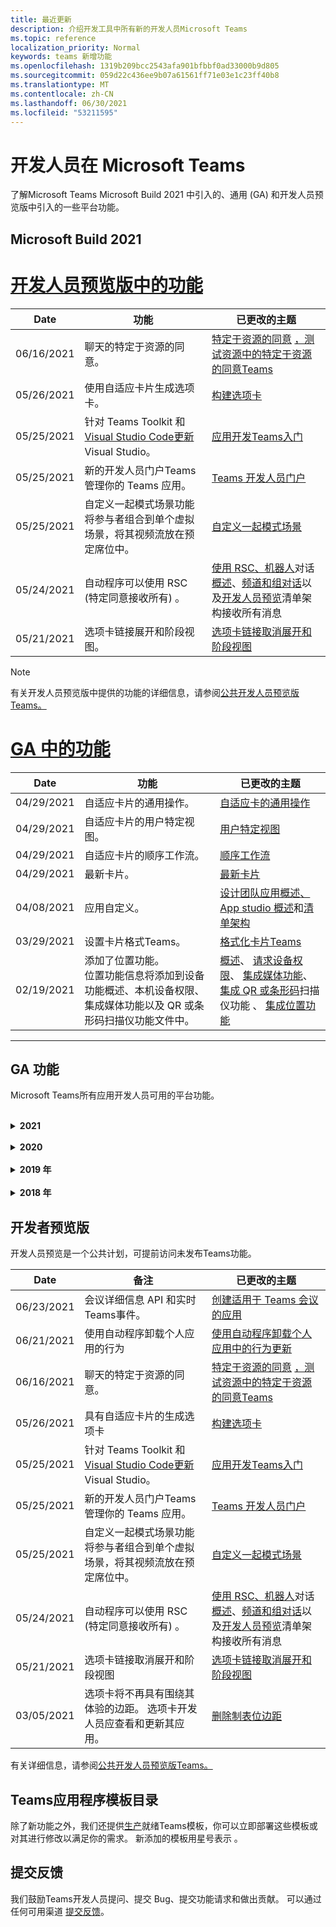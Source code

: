 ```yaml
---
title: 最近更新
description: 介绍开发工具中所有新的开发人员Microsoft Teams
ms.topic: reference
localization_priority: Normal
keywords: teams 新增功能
ms.openlocfilehash: 1319b209bcc2543afa901bfbbf0ad33000b9d805
ms.sourcegitcommit: 059d22c436ee9b07a61561ff71e03e1c23ff40b8
ms.translationtype: MT
ms.contentlocale: zh-CN
ms.lasthandoff: 06/30/2021
ms.locfileid: "53211595"
---
```

# <a name="whats-new-for-developers-in-microsoft-teams"></a>开发人员在 Microsoft Teams

了解Microsoft Teams Microsoft Build 2021 中引入的、通用 (GA) 和开发人员预览版中引入的一些平台功能。

## <a name="microsoft-build-2021"></a>Microsoft Build 2021

# <a name="features-in-developer-preview"></a>[开发人员预览版中的功能](#tab/devpreview)

| **Date** | **功能** | **已更改的主题** |
| -------- | --------- | ------------------ |
|06/16/2021| 聊天的特定于资源的同意。 |[特定于资源的同意](graph-api/rsc/resource-specific-consent.md) [，测试资源中的特定于资源的同意Teams](graph-api/rsc/test-resource-specific-consent.md)|
|05/26/2021| 使用自适应卡片生成选项卡。 |[构建选项卡](tabs/how-to/build-adaptive-card-tabs.md)|
|05/25/2021| 针对 Teams Toolkit 和[Visual Studio Code](https://marketplace.visualstudio.com/items?itemName=TeamsDevApp.ms-teams-vscode-extension)[更新](https://marketplace.visualstudio.com/items?itemName=msft-vsteamstoolkit.vsteamstoolkit&ssr=false#overview)Visual Studio。 | [应用开发Teams入门](~/get-started/prerequisites.md) |
|05/25/2021| 新的开发人员门户Teams管理你的 Teams 应用。 | [Teams 开发人员门户](concepts/build-and-test/teams-developer-portal.md) |
|05/25/2021| 自定义一起模式场景功能将参与者组合到单个虚拟场景，将其视频流放在预定席位中。 | [自定义一起模式场景](~/apps-in-teams-meetings/teams-together-mode.md) |
|05/24/2021| 自动程序可以使用 RSC (特定同意接收所有) 。|[使用 RSC、机器人](~/bots/how-to/conversations/channel-messages-with-rsc.md)对话[概述](~/bots/how-to/conversations/conversation-basics.md)、[频道和组对话](~/bots/how-to/conversations/channel-and-group-conversations.md)以及[开发人员预览](~/resources/schema/manifest-schema-dev-preview.md)清单架构接收所有消息 |
|05/21/2021| 选项卡链接展开和阶段视图。 |[选项卡链接取消展开和阶段视图](tabs/tabs-link-unfurling.md) |

> [!NOTE]
> 有关开发人员预览版中提供的功能的详细信息，请参阅[公共开发人员预览版Teams。](~/resources/dev-preview/developer-preview-intro.md)

# <a name="features-in-ga"></a>[GA 中的功能](#tab/GA)

| **Date** | **功能** | **已更改的主题** |
| -------- | --------- | ------------------ |
|04/29/2021 | 自适应卡片的通用操作。 | [自适应卡的通用操作](task-modules-and-cards/cards/universal-actions-for-adaptive-cards/overview.md) |
|04/29/2021 | 自适应卡片的用户特定视图。 | [用户特定视图](task-modules-and-cards/cards/universal-actions-for-adaptive-cards/User-Specific-Views.md) |
|04/29/2021 | 自适应卡片的顺序工作流。 | [顺序工作流](task-modules-and-cards/cards/universal-actions-for-adaptive-cards/Sequential-Workflows.md) |
|04/29/2021 | 最新卡片。 | [最新卡片](task-modules-and-cards/cards/universal-actions-for-adaptive-cards/Up-To-Date-Views.md) |
|04/08/2021| 应用自定义。|[设计团队应用概述](concepts/design/enable-app-customization.md)[、App studio 概述](concepts/build-and-test/app-studio-overview.md#connectors)和[清单架构](resources/schema/manifest-schema-dev-preview.md) |
|03/29/2021 | 设置卡片格式Teams。 | [格式化卡片Teams](task-modules-and-cards/cards/cards-format.md) |
|02/19/2021|添加了位置功能。 <br/> 位置功能信息将添加到设备功能概述、本机设备权限、集成媒体功能以及 QR 或条形码扫描仪功能文件中。|[概述](concepts/device-capabilities/device-capabilities-overview.md)、 [请求设备权限](concepts/device-capabilities/native-device-permissions.md)、 [集成媒体功能](concepts/device-capabilities/mobile-camera-image-permissions.md)、 [集成 QR 或条形码](concepts/device-capabilities/qr-barcode-scanner-capability.md)扫描仪功能 、 [集成位置功能](concepts/device-capabilities/location-capability.md) |

---

## <a name="ga-features"></a>GA 功能

Microsoft Teams所有应用开发人员可用的平台功能。

<br>

<details>

<summary><b>2021</b></summary>

| **Date** | **备注** | **已更改的主题** |
| -------- | --------- | ------------------ |
|06/28/2021|集成人员选取器功能。|[集成人员选取器功能](concepts/device-capabilities/people-picker-capability.md)|  
|06/25/2021| 引入了发送主动邮件的分步指南。 | [发送主动邮件的分步指南](sbs-send-proactive.yml) |
|06/09/2021| 自适应卡片中具有 属性的图像的阶段 `allowExpand` 视图。 | [自适应卡片中的图像阶段视图](~/task-modules-and-cards/cards/cards-format.md) |
|05/31/2021| 对话选项卡。 | [开始并继续选项卡中有关内容的对话](~/tabs/how-to/conversational-tabs.md) |
|05/24/2021| 使用Teams等更新了应用设计指南。|[设计Teams应用](~/concepts/design/design-teams-app-overview.md)
|05/13/2021| 添加了有关 mConnect 和 Skooler 的信息。|[可学习管理系统](resources/moodle-overview.md)
|05/10/2021| 清单 v1.10 已发布。|[清单架构](resources/schema/manifest-schema.md) |
|05/10/2021| 新的应用自定义功能。| [允许组织自定义应用](concepts/design/enable-app-customization.md) |
|05/07/2021| 聊天中的音频和视频呼叫的深层链接。 |[深度链接](concepts/build-and-test/deep-links.md#deep-linking-to-an-audio-or-audio-video-call) |
|04/30/2021|有关如何将应用发布到应用商店Teams指南。|[将应用发布到 Teams 应用商店](concepts/deploy-and-publish/appsource/publish.md) [，Teams应用商店验证指南](concepts/deploy-and-publish/appsource/prepare/teams-store-validation-guidelines.md) |
|04/29/2021 | 自适应卡片的通用操作。 | [自适应卡的通用操作](task-modules-and-cards/cards/universal-actions-for-adaptive-cards/overview.md) |
|04/29/2021 | 用户特定视图。 | [用户特定视图](task-modules-and-cards/cards/universal-actions-for-adaptive-cards/User-Specific-Views.md) |
|04/29/2021 | 顺序工作流。 | [顺序工作流](task-modules-and-cards/cards/universal-actions-for-adaptive-cards/Sequential-Workflows.md) |
|04/29/2021 | 最新卡片。 | [最新卡片](task-modules-and-cards/cards/universal-actions-for-adaptive-cards/Up-To-Date-Views.md) |
|04/08/2021| 应用自定义功能。|[设计团队应用概述](concepts/design/enable-app-customization.md)[、App studio 概述](concepts/build-and-test/app-studio-overview.md#connectors)和[清单架构](resources/schema/manifest-schema-dev-preview.md) |
|03/18/2021|注意：更新到 Bot Framework SDK 版本 4.10 或以上版本，因为我们已开始弃用 `TeamsInfo.getMembers` `TeamsInfo.GetMembersAsync` 和 的过程。 | [团队/聊天成员的机器人 API 更改](resources/team-chat-member-api-changes.md) |
|03/05/2021|注意：选项卡将不再具有围绕其体验的边距。 选项卡开发人员应查看和更新其应用。 | [删除制表位边距](resources/removing-tab-margins.md) |
|03/05/2021|默认安装范围和组功能。| [默认安装范围和组功能](concepts/deploy-and-publish/add-default-install-scope.md) |
|03/05/2021|对个人应用选项卡重新排序。|[对个人应用中的聊天选项卡重新排序](tabs/how-to/create-personal-tab.md#reorder-static-personal-tabs)|
|03/04/2021|自适应卡片中的信息屏蔽。| [自适应卡片中的信息屏蔽](task-modules-and-cards/cards/cards-format.md#information-masking-in-adaptive-cards) |
|02/19/2021|添加了位置功能。 <br/> 位置功能信息将添加到设备功能概述、本机设备权限、集成媒体功能以及 QR 或条形码扫描仪功能文件中。|[概述](concepts/device-capabilities/device-capabilities-overview.md)、 [请求设备权限](concepts/device-capabilities/native-device-permissions.md)、 [集成媒体功能](concepts/device-capabilities/mobile-camera-image-permissions.md)、 [集成 QR 或条形码](concepts/device-capabilities/qr-barcode-scanner-capability.md)扫描仪功能 、 [集成位置功能](concepts/device-capabilities/location-capability.md) |
|02/18/2021|添加了 QR 或条形码扫描仪功能。 <br/> QR 或条形码扫描仪功能信息已添加到设备功能概述、本机设备权限和集成媒体功能文件中。|[概述](concepts/device-capabilities/device-capabilities-overview.md)、 [请求设备权限](concepts/device-capabilities/native-device-permissions.md)、 [集成媒体功能](concepts/device-capabilities/mobile-camera-image-permissions.md)、 [集成 QR 或条形码扫描仪功能](concepts/device-capabilities/qr-barcode-scanner-capability.md) |
|02/09/2021|添加了设备功能概述。 <br/> 麦克风功能信息将添加到本机设备权限中，并集成媒体功能文件。|[概述](concepts/device-capabilities/device-capabilities-overview.md)、 [请求设备权限](concepts/device-capabilities/native-device-permissions.md) [、集成媒体功能](concepts/device-capabilities/mobile-camera-image-permissions.md)|

<br>

</details>

<br>

<details>
  
<summary><b>2020</b></summary>

| **Date** | **备注** | **已更改的主题** |
| -------- | --------- | ------------------ |
|11/30/2020|标识平台与选项卡Teams Toolkit和Visual Studio Code集成。|[使用选项卡的身份验证Teams Toolkit Visual Studio Code单一登录身份验证](toolkit/visual-studio-code-tab-sso.md)|
|11/16/2020|Teams更新到版本 1.8 的应用清单。|[参考：Microsoft Teams](resources/schema/manifest-schema.md)|
|11/10/2020|Teams自动程序设计指南。|[机器人设计指南](bots/design/bots.md)|
|09/30/2020|现在支持在移动设备上向机器人发送和接收文件。|[通过自动程序发送和接收文件](resources/bot-v3/bots-files.md)|
|09/22/2020|有关开发入门的新Teams信息。|[生成首个Teams应用概述](build-your-first-app/build-first-app-overview.md)|
|09/18/2020|支持会议Teams应用 (发布预览) 。|[创建用于会议Teams](apps-in-teams-meetings/create-apps-for-teams-meetings.md)[应用和应用Teams会议](apps-in-teams-meetings/teams-apps-in-meetings.md)|
|08/19/2020|使用 Microsoft Teams 导入Graph。|[使用 Microsoft Graph 将第三方平台消息导入 Teams](graph-api/import-messages/import-external-messages-to-teams.md)
|08/12/2020 |已移动到 GA 的传入 Webhook 中的自适应卡片支持。|[使用传入 webhook 发送自适应卡](~/webhooks-and-connectors/how-to/connectors-using.md#send-adaptive-cards-using-an-incoming-webhook) |
|08/10/2020|使用 Teams 开始构建Visual Studio Toolkit。|[使用 Microsoft Teams Toolkit 和 Visual Studio Code](toolkit/visual-studio-overview.md) |
|08/06/2020|支持选项卡 SSO 身份验证。|["开发 SSO Microsoft Teams"选项卡](tabs/how-to/authentication/auth-aad-sso.md#develop-an-sso-microsoft-teams-tab) |
|07/27/2020 | Graph公共预览版中 (自动程序) 。|[在 Microsoft Teams 中启用主动自动程序安装和主动Graph](graph-api/proactive-bots-and-messages/graph-proactive-bots-and-messages.md)|
|07/22/2020 |移动设备功能更新。|[请求用户选项卡的设备Microsoft Teams权限](concepts/device-capabilities/native-device-permissions.md) |
|07/20/2020|TeamsAppSource 提交的应用验证工具。|[Teams应用验证工具](concepts/deploy-and-publish/appsource/prepare/submission-checklist.md)
|07/15/2020|为虚拟助理创建Teams。|[虚拟助理Microsoft Teams](samples/virtual-assistant.md)|
|07/14/2020|显示本机加载指示器文档。|[显示本机加载指示器](tabs/how-to/create-tab-pages/content-page.md#show-a-native-loading-indicator)
|07/01/2020|使用 Teams 开始构建Visual Studio Code Toolkit。|[使用 Microsoft Teams Toolkit 和 Visual Studio Code](toolkit/visual-studio-code-overview.md) |
|07/01/2020|适用于 Web 和桌面客户端的选项卡 GA Teams单一登录。|[单Sign-On (SSO) ](tabs/how-to/authentication/auth-aad-sso.md)|
|06/05/2020| 清单架构已更新到版本 1.7。| [参考：Microsoft Teams](resources/schema/manifest-schema.md)|
|05/18/2020|将Power Virtual Agents与Teams。|[将Power Virtual Agents聊天机器人与Microsoft Teams](bots/how-to/add-power-virtual-agents-bot-to-teams.md)|
|04/01/2020|将 WFM 系统与 Shifts Connector for Teams。|[Microsoft TeamsShifts WFM 连接器](samples/shifts-wfm-connectors.md)
|03/24/2020 | 添加了对检索对话中单个成员的支持，并添加了对检索分页成员的额外支持。 | [为机器人获取 Teams 上下文](~/bots/how-to/get-teams-context.md) |

<br>

</details>

<br>

<details>
  
<summary><b>2019 年</b></summary>

| **Date** | **备注** | **已更改的主题** |
| -------- | --------- | ------------------ |
| 12/26/2019 | 发送到自动程序的有效负载中的参数不再加密，从而允许您使用此值构造到这些消息 `replyToId` 的深层链接。 邮件有效负载包括参数 中的加密值 `legacy.replyToId` 。  |
| 11/05/2019 | 使用 JavaScript SDK Teams单一登录。 | [单一登录](tabs/how-to/authentication/auth-aad-sso.md) |
| 10/31/2019 | 更新了对话机器人和消息传递扩展文档以反映 4.6 Bot Framework SDK。 "资源"部分提供了 v3 SDK 文档。 | 所有机器人和消息传递扩展文档。 |
| 10/31/2019 | 新的文档结构和主要文章重构。 请通过创建问题报告所有死链接或 404 GitHub问题。 | 全部都一样！ |
| 09/13/2019 | 从基于操作的消息扩展安装请求自动程序。 | [使用消息传递扩展启动操作](resources/messaging-extension-v3/create-extensions.md#request-to-install-your-conversational-bot)
| 08/28/2019 | 支持选项卡和连接器中的私人频道。 | [获取选项卡的上下文](tabs/how-to/access-teams-context.md#retrieve-context-in-private-channels) |
| 06/20/2019 | 从外部网站将外部网站共享到外部Teams通道。 | [共享到Teams](~/share-to-teams.md) |
| 05/25/2019 | 使用来自任务模块的自动程序消息进行响应。 | [使用来自任务模块的自动程序消息进行响应](resources/messaging-extension-v3/create-extensions.md#respond-with-an-adaptive-card-message-sent-from-a-bot) |
| 05/25/2019 | 群聊中的聊天机器人。 | [在群聊或频道中与机器人交互](~/concepts/bots/bot-conversations/bots-conv-channel.md) |
| 05/20/2019 | 应用清单本地化。 | [应用本地化](~/publishing/apps-localization.md) |
| 05/20/2019 | 邮件操作。 | [邮件操作](resources/messaging-extension-v3/create-extensions.md#action-type-message-extensions) |
| 05/20/2019 | 链接取消 (自定义 URL 预览) 。 | [链接展开](messaging-extensions/how-to/link-unfurling.md)|
| 05/06/2019 | 适用于应用商店应用的应用程序认证计划。 | [应用程序认证](~/concepts/deploy-and-publish/appsource/post-publish/overview.md#complete-microsoft-365-certification) |
| 05/06/2019 | 应用模板现已可用。 | [应用模板](~/samples/app-templates.md) |
| 04/23/2019 | 基于操作的消息扩展现已可用。 | [基于操作的邮件扩展](~/concepts/messaging-extensions/create-extensions.md) |
| 02/18/2019 | 创建到私人聊天的深层链接。 | [到聊天的深层链接](concepts/build-and-test/deep-links.md#deep-linking-to-a-chat) |
| 01/23/2019 | 在选项卡上下文中显示 SKU 和 licenceType 信息。 | [选项卡上下文](~/concepts/tabs/tabs-context.md) |

<br>

</details>

<br>

<details>

<summary><b>2018 年</b></summary>

| **Date** | **备注** | **已更改的主题** |
| -------- | --------- | ------------------ |
| 11/12/2018 | 群聊中的选项卡现在在 Teams 的Teams。 作为此工作的一部分，为了清楚起见，选项卡部分已进行了重新修改。| [可配置的选项卡](~/concepts/tabs/tabs-configurable.md) |
| 11/11/2018 | Node JS 和 .NET/C# 入门已更新为使用 Teams 中的 App Studio，并且已添加一个新部分，以在 Azure 中托管基于 Node Teams 应用。 | [开始使用 Microsoft Teams 平台使用 C#/.NET](~/get-started/get-started-dotnet-app-studio.md)和 App Studio，开始在 Microsoft Teams 平台上使用[Node JS 和 App Studio，](~/get-started/get-started-nodejs-app-studio.md)在 Azure 中托管节点[Teams 应用](~/get-started/get-started-nodejs-in-azure.md)|
| 11/09/2018 | 现在，您可以创建指向用户之间的私人聊天的深层链接。 | [到聊天的深层链接](concepts/build-and-test/deep-links.md#deep-linking-to-a-chat) |
| 11/08/2018 | SharePoint 框架 1.7 版附带了一项新功能，Microsoft Teams选项卡用作 SharePoint 框架 Web 部件。 | [选项卡在SharePoint](~/concepts/tabs/tabs-in-sharepoint.md) |
| 11/05/2018 | 任务 **模块功能** 已发布。 任务模块允许你从机器人和选项卡在 Teams应用程序中创建模式弹出体验。 在弹出窗口中，可以运行自己的自定义 HTML/JavaScript 代码、显示基于小部件（如 YouTube 或 Microsoft Stream 视频）或 `<iframe>` 显示自适应 [卡片](/adaptive-cards/)。 | [任务模块概述](~/concepts/task-modules/task-modules-overview.md)， [选项卡中的任务模块](~/concepts/task-modules/task-modules-tabs.md)，  [机器人中的任务模块](~/concepts/task-modules/task-modules-bots.md) |
| 10/05/2018 | 卡片的格式信息已在桌面、iOS 和 Android 客户端中进行了更新和测试，Teams。 | [卡片](~/concepts/cards/cards.md)[、卡片格式](~/concepts/cards/cards-format.md) |
| 09/24/2018 | 适用于 Microsoft Graph 的呼叫和联机会议 API 已发布到 beta 版本，Teams现在可以使用语音和视频以丰富的方式与用户进行交互。 | [通话和联机会议](~/concepts/calls-and-meetings/registering-calling-bot.md)机器人、[实时媒体](~/concepts/calls-and-meetings/real-time-media-concepts.md)概念、注册呼叫[](~/concepts/calls-and-meetings/registering-calling-bot.md)机器人、[调试和](~/concepts/calls-and-meetings/debugging-local-testing-calling-meeting-bots.md)本地测试、应用程序托管的[媒体](~/concepts/calls-and-meetings/requirements-considerations-application-hosted-media-bots.md)、[处理传入呼叫通知](~/concepts/calls-and-meetings/call-notifications.md) |
| 09/11/2018 | 选项卡配置页现在高度明显高。 | [选项卡设计](tabs/design/tabs.md) |
| 08/15/2018 | 自适应卡片现在受 Teams。|[用户中的自适应卡片Teams](task-modules-and-cards/cards/cards-reference.md#adaptive-card) |
| 08/10/2018 | 对 DevTools 的客户端支持。| [适用于桌面客户端Microsoft Teams DevTools](~/resources/dev-preview/developer-preview-tools.md)|
| 08/08/2018 | 邮件扩展现在支持多个命令。 | [composeExtensions.commands](~/resources/schema/manifest-schema.md#composeextensionscommands)|
| 08/07/2018 | 连接器现在支持内联配置。 为了清楚起见，连接器文档也进行了修订和扩展。| [连接器](~/concepts/connectors/connectors.md)|
| 08/06/2018 | 自动程序现在可以发送和接收文件。| [通过自动程序发送和接收文件](~/bots/how-to/bots-filesv4.md)|
| 07/23/2018 | 有关应用重新认证的信息已添加到发布部分。 |[清单权限](resources/schema/manifest-schema.md#permissions)|
| 07/16/2018 | 为选项卡配置页分配了更多空间。 | [选项卡配置页高度明显高于](tabs/design/tabs.md)|
| 07/12/2018 | 有关来宾访问的信息。 | [Microsoft Teams 中的来宾访问](/microsoftteams/guest-access#guest-access-overview)|
| 06/07/2018 | 已添加Microsoft Teams租户应用程序目录的信息。 | [发布Microsoft Teams应用](~/publishing/apps-publish.md)|
| 05/29/2018 | 自适应卡片在 Teams。 | [用户中的自适应卡片Teams](task-modules-and-cards/cards/cards-reference.md) |
| 04/17/2018 | replyToID 已添加到 和 card `Invoke` 操作 `MessageBack` 的有效负载中。 如果需要更新卡片操作所来自的邮件，这尤其有用。 | [卡片操作](~/concepts/cards/cards-actions.md)|
| 04/12/2018 | 添加了本主题以跟踪对Teams接口和此文档集的更改。 | [新增功能](~/whats-new.md)|
| 04/10/2018 | 更改了身份验证 URL，以在路径中统一使用租户 ID。 | [选项卡的身份验证流](~/concepts/authentication/auth-flow-tab.md)[，AAD 选项卡身份验证](~/concepts/authentication/auth-tab-AAD.md)|
| 04/06/2018 | 添加了有关使用命令框的设计准则。 |[命令框](~/resources/design/framework/command-box.md)|
| 04/02/2018 | 使用机器人为应用发送通知。 |[仅限通知的机器人](~/concepts/bots/bots-notification-only.md)|
| 03/27/2018 | 主动邮件的扩展文档。 |[开始对话](./concepts/bots/bot-conversations/bots-conv-proactive.md)|
| 03/15/2018 | 卡片的重构文档。 |[卡片](~/concepts/cards/cards.md)、[卡片操作](~/concepts/cards/cards-actions.md)[、卡片格式、](~/concepts/cards/cards-format.md)[卡片参考](~/concepts/cards/cards-reference.md)|
| 03/03/2018 | 添加了 App Studio Teams文档。 |[使用 App Studio 中的](~/get-started/get-started-app-studio.md)Teams库快速开发[App Studio 应用](~/get-started/app-studio-component-library.md)|
| 02/27/2018 | 添加了示例代码以演示 AsTeamsChannelAccounts () 方法。 |[获取机器人的背景资料](~/concepts/bots/bots-context.md)|
| 02/05/2018 | 添加了有关开始使用 C#。 |[开始在 Microsoft Teams 平台上使用 C#/.NET ](./get-started/get-started-dotnet-app-studio.md)|

<br>

</details>

## <a name="developer-preview"></a>开发者预览版

开发人员预览是一个公共计划，可提前访问未发布Teams功能。  

| **Date** | **备注** | **已更改的主题** |
| -------- | --------- | ------------------ |
|06/23/2021| 会议详细信息 API 和实时Teams事件。 | [创建适用于 Teams 会议的应用](~/apps-in-teams-meetings/create-apps-for-teams-meetings.md#meeting-details-api) |
|06/21/2021|使用自动程序卸载个人应用的行为 | [使用自动程序卸载个人应用中的行为更新](bots/how-to/conversations/subscribe-to-conversation-events.md#uninstall-behavior-for-personal-app-with-bot)|
|06/16/2021| 聊天的特定于资源的同意。 |[特定于资源的同意](graph-api/rsc/resource-specific-consent.md) [，测试资源中的特定于资源的同意Teams](graph-api/rsc/test-resource-specific-consent.md)|  
|05/26/2021|具有自适应卡片的生成选项卡|[构建选项卡](tabs/how-to/build-adaptive-card-tabs.md)|
|05/25/2021| 针对 Teams Toolkit 和[Visual Studio Code](https://marketplace.visualstudio.com/items?itemName=TeamsDevApp.ms-teams-vscode-extension)[更新](https://marketplace.visualstudio.com/items?itemName=msft-vsteamstoolkit.vsteamstoolkit&ssr=false#overview)Visual Studio。 | [应用开发Teams入门](~/get-started/prerequisites.md) |
|05/25/2021| 新的开发人员门户Teams管理你的 Teams 应用。 | [Teams 开发人员门户](concepts/build-and-test/teams-developer-portal.md) |
|05/25/2021| 自定义一起模式场景功能将参与者组合到单个虚拟场景，将其视频流放在预定席位中。 | [自定义一起模式场景](~/apps-in-teams-meetings/teams-together-mode.md) |
|05/24/2021|自动程序可以使用 RSC (特定同意接收所有) 。|[使用 RSC、机器人](~/bots/how-to/conversations/channel-messages-with-rsc.md)对话[概述](~/bots/how-to/conversations/conversation-basics.md)、[频道和组对话](~/bots/how-to/conversations/channel-and-group-conversations.md)以及[开发人员预览](~/resources/schema/manifest-schema-dev-preview.md)清单架构接收所有消息 |
|05/21/2021|选项卡链接取消展开和阶段视图|[选项卡链接取消展开和阶段视图](tabs/tabs-link-unfurling.md) |
|03/05/2021| 选项卡将不再具有围绕其体验的边距。 选项卡开发人员应查看和更新其应用。 | [删除制表位边距](resources/removing-tab-margins.md) |

有关详细信息，请参阅[公共开发人员预览版Teams。](~/resources/dev-preview/developer-preview-intro.md)

## <a name="teams-app-template-catalog"></a>Teams应用程序模板目录

除了新功能之外，我们还提供[生产](samples/app-templates.md)就绪Teams模板，你可以立即部署这些模板或对其进行修改以满足你的需求。 新添加的模板用星号表示 。

## <a name="submit-your-feedback"></a>提交反馈

我们鼓励Teams开发人员提问、提交 Bug、提交功能请求和做出贡献。 可以通过任何可用渠道 [提交反馈](feedback.md)。
